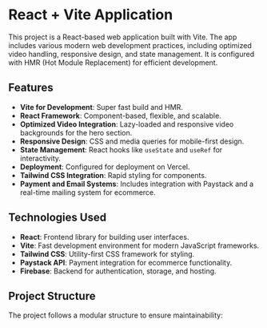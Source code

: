 # React + Vite Application

This project is a React-based web application built with Vite. The app includes various modern web development practices, including optimized video handling, responsive design, and state management. It is configured with HMR (Hot Module Replacement) for efficient development.

## Features

- **Vite for Development**: Super fast build and HMR.
- **React Framework**: Component-based, flexible, and scalable.
- **Optimized Video Integration**: Lazy-loaded and responsive video backgrounds for the hero section.
- **Responsive Design**: CSS and media queries for mobile-first design.
- **State Management**: React hooks like `useState` and `useRef` for interactivity.
- **Deployment**: Configured for deployment on Vercel.
- **Tailwind CSS Integration**: Rapid styling for components.
- **Payment and Email Systems**: Includes integration with Paystack and a real-time mailing system for ecommerce.

## Technologies Used

- **React**: Frontend library for building user interfaces.
- **Vite**: Fast development environment for modern JavaScript frameworks.
- **Tailwind CSS**: Utility-first CSS framework for styling.
- **Paystack API**: Payment integration for ecommerce functionality.
- **Firebase**: Backend for authentication, storage, and hosting.

## Project Structure

The project follows a modular structure to ensure maintainability:
